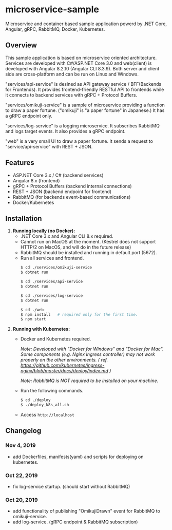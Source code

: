 # microservice-sample
Microservice and container based sample application powerd by .NET Core, Angular, gRPC, RabbitMQ, Docker, Kubernetes.

## Overview
This sample application is based on microservice oriented architecture.
Services are developed with C#/ASP.NET Core 3.0
and web(client) is developed with Angular 8.2.10 (Angular CLI 8.3.9).
Both server and client side are cross-platform and can be run on Linux and Windows.

"services/api-service" is desined as API gateway service / BFF(Backends for Frontends). It provides frontend-friendly RESTful API to frontends
while it connects to backend services with gRPC + Protocol Buffers.

"services/omikuji-service" is a sample of microservice providing a function to draw a paper fortune. ("omikuji" is "a paper fortune" in Japanese.)
It has a gRPC endpoint only.

"services/log-service" is a logging microservice. It subscribes RabbitMQ and logs target events.
It also provides a gRPC endpoint.

"web" is a very small UI to draw a paper fortune. It sends a request to "service/api-service" with REST + JSON.

## Features
* ASP.NET Core 3.x / C# (backend services)
* Angular 8.x (frontend)
* gRPC + Protocol Buffers (backend internal connections)
* REST + JSON (backend endpoint for frontend)
* RabbitMQ (for backends event-based communications)
* Docker/Kubernetes

## Installation
1. **Running locally (no Docker):**
    - .NET Core 3.x and Angular CLI 8.x required. 
    - Cannot run on MacOS at the moment. (Kestrel does not support HTTP/2 on MacOS, and will do in the future release)
    - RabbitMQ should be installed and running in default port (5672).
    - Run all services and frontend.
        ``` sh
        $ cd ./services/omikuji-service
        $ dotnet run
        ```
        ``` sh
        $ cd ./services/api-service
        $ dotnet run
        ```        
        ``` sh
        $ cd ./services/log-service
        $ dotnet run
        ```
        ``` sh
        $ cd ./web
        $ npm install   # required only for the first time.
        $ npm start
        ```
2. **Running with Kubernetes:**
    - Docker and Kubernetes required.  

        *Note: Developed with "Docker for Windows" and "Docker for Mac". Some components (e.g. Nginx Ingress controller) may not work properly on the other environments. ( ref. https://github.com/kubernetes/ingress-nginx/blob/master/docs/deploy/index.md )*  

        *Note: RabbitMQ is NOT required to be installed on your machine.*

    - Run the following commands.
        ``` sh
        $ cd ./deploy
        $ ./deploy_k8s_all.sh
        ```
    - Access `http://localhost`

## Changelog
### Nov 4, 2019
* add Dockerfiles, manifests(yaml) and scripts for deploying on kubernetes.
### Oct 22, 2019
* fix log-service startup. (should start without RabbitMQ)
### Oct 20, 2019
* add functionality of publishing "OmikujiDrawn" event for RabbitMQ to omikuji-service.
* add log-service. (gRPC endpoint & RabbitMQ subscription)
